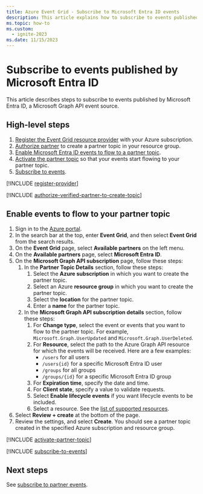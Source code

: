 ```yaml
---
title: Azure Event Grid - Subscribe to Microsoft Entra ID events
description: This article explains how to subscribe to events published by Microsoft Entra ID via Microsoft Graph API.
ms.topic: how-to
ms.custom:
  - ignite-2023
ms.date: 11/15/2023
---
```


# Subscribe to events published by Microsoft Entra ID
This article describes steps to subscribe to events published by Microsoft Entra ID, a Microsoft Graph API event source. 

## High-level steps

1. [Register the Event Grid resource provider](#register-the-event-grid-resource-provider) with your Azure subscription.
1. [Authorize partner](#authorize-partner-to-create-a-partner-topic) to create a partner topic in your resource group.
1. [Enable Microsoft Entra ID events to flow to a partner topic](#enable-events-to-flow-to-your-partner-topic).
4. [Activate the partner topic](#activate-a-partner-topic) so that your events start flowing to your partner topic.
5. [Subscribe to events](#subscribe-to-events).

[!INCLUDE [register-provider](./includes/register-provider.md)]

[!INCLUDE [authorize-verified-partner-to-create-topic](includes/authorize-verified-partner-to-create-topic.md)]

## Enable events to flow to your partner topic

1. Sign in to the [Azure portal](https://portal.azure.com).
1. In the search bar at the top, enter **Event Grid**, and then select **Event Grid** from the search results. 
1. On the **Event Grid** page, select **Available partners** on the left menu.
1. On the **Available partners** page, select **Microsoft Entra ID**. 
1. On the **Microsoft Graph API subscription** page, follow these steps:
    1. In the **Partner Topic Details** section, follow these steps:
        1. Select the **Azure subscription** in which you want to create the partner topic.
        1. Select an Azure **resource group** in which you want to create the partner topic. 
        1. Select the **location** for the partner topic. 
        1. Enter a **name** for the partner topic.
    1. In the **Microsoft Graph API subscription details** section, follow these steps:
        1. For **Change type**, select the event or events that you want to flow to the partner topic. For example, `Microsoft.Graph.UserUpdated` and `Microsoft.Graph.UserDeleted`.
        1. For **Resource**, select the path to the Azure Graph API resource for which the events will be received. Here are a few examples:
            - `/users` for all users
            - `/users{id}` for a specific Microsoft Entra ID user
            - `/groups` for all groups
            - `/groups/{id}` for a specific Microsoft Entra ID group
        1. For **Expiration time**, specify the date and time.
        1. For **Client state**, specify a value to validate requests. 
        1. Select **Enable lifecycle events** if you want lifecycle events to be included. 
        1. Select a resource. See the [list of supported resources](/graph/webhooks-lifecycle#supported-resources).
1. Select **Review + create** at the bottom of the page. 
1. Review the settings, and select **Create**. You should see a partner topic created in the specified Azure subscription and resource group. 

[!INCLUDE [activate-partner-topic](includes/activate-partner-topic.md)]

[!INCLUDE [subscribe-to-events](includes/subscribe-to-events.md)]

## Next steps
See [subscribe to partner events](subscribe-to-partner-events.md).
